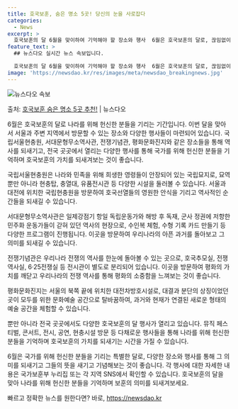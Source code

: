 ```yaml
---
title: 호국보훈, 숨은 명소 5곳! 당신의 눈을 사로잡다
categories:
  - News
excerpt: >
  호국보훈의 달 6월을 맞이하여 기억해야 할 장소와 행사  6월은 호국보훈의 달로, 끊임없이 나라를 위해 헌신…
feature_text: >
  ## 뉴스다오 실시간 뉴스 속보입니다.

  호국보훈의 달 6월을 맞이하여 기억해야 할 장소와 행사  6월은 호국보훈의 달로, 끊임없이 나라를 위해 헌신…
image: 'https://newsdao.kr/res/images/meta/newsdao_breakingnews.jpg'
---
```


![뉴스다오 속보](https://newsdao.kr/res/images/meta/newsdao_breakingnews.jpg)

<p>출처: <a href="https://newsdao.kr/4215" rel="dofollow">호국보훈 숨은 명소 5곳 추천!</a> | 뉴스다오</p>

6월은 호국보훈의 달로 나라를 위해 헌신한 분들을 기리는 기간입니다. 이번 달을 맞아서 서울과 주변 지역에서 방문할 수 있는 장소와 다양한 행사들이 마련되어 있습니다. 국립서울현충원, 서대문형무소역사관, 전쟁기념관, 평화문화진지와 같은 장소들을 통해 역사를 되새기고, 전국 곳곳에서 열리는 다양한 행사를 통해 국가를 위해 헌신한 분들을 기억하며 호국보훈의 가치를 되새겨보는 것이 좋습니다.

국립서울현충원은 나라와 민족을 위해 희생한 영령들이 안장되어 있는 국립묘지로, 묘역뿐만 아니라 현충탑, 충열대, 유품전시관 등 다양한 시설을 둘러볼 수 있습니다. 서울과 대전에 위치한 국립현충원을 방문하여 호국선열들의 영원한 안식을 기리고 역사적인 순간들을 되새길 수 있습니다.

서대문형무소역사관은 일제강점기 항일 독립운동가와 해방 후 독재, 군사 정권에 저항한 민주화 운동가들이 갇혀 있던 역사의 현장으로, 수인복 체험, 수형 기록 카드 만들기 등 다양한 프로그램이 진행됩니다. 이곳을 방문하여 우리나라의 아픈 과거를 돌아보고 그 의미를 되새길 수 있습니다.

전쟁기념관은 우리나라 전쟁의 역사를 한눈에 돌아볼 수 있는 곳으로, 호국추모실, 전쟁역사실, 6·25전쟁실 등 전시관이 별도로 분리되어 있습니다. 이곳을 방문하여 평화의 가치를 깨닫고 우리나라의 전쟁 역사를 통해 평화의 소중함을 느껴보는 것이 좋습니다.

평화문화진지는 서울의 북쪽 끝에 위치한 대전차방호시설로, 대결과 분단의 상징이었던 곳이 모두를 위한 문화예술 공간으로 탈바꿈하여, 과거와 현재가 연결된 새로운 형태의 예술 공간을 체험할 수 있습니다.

뿐만 아니라 전국 곳곳에서도 다양한 호국보훈의 달 행사가 열리고 있습니다. 뮤직 페스티벌, 콘서트, 전시, 공연, 현충시설 방문 등 다채로운 행사들을 통해 나라를 위해 헌신한 분들을 기억하며 호국보훈의 가치를 되새기는 시간을 가질 수 있습니다.

6월은 국가를 위해 헌신한 분들을 기리는 특별한 달로, 다양한 장소와 행사를 통해 그 의미를 되새기고 그들의 뜻을 새기고 기념해보는 것이 좋습니다. 각 행사에 대한 자세한 내용은 국가보훈부 누리집 또는 각 지역 SNS에서 확인할 수 있습니다. 호국보훈의 달을 맞아 나라를 위해 헌신한 분들을 기억하며 보훈의 의미를 되새겨보세요.
 

빠르고 정확한 뉴스를 원한다면? 바로, <a href="https://newsdao.kr" rel="dofollow">https://newsdao.kr</a>


